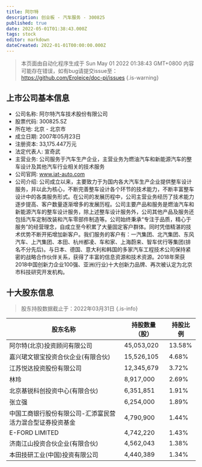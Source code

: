 ```yaml
---
title: 阿尔特
description: 创业板 - 汽车服务 - 300825
published: true
date: 2022-05-01T01:38:43.000Z
tags: stock
editor: markdown
dateCreated: 2022-01-01T00:00:00.000Z
---
```


> 本页面由自动化程序生成于 Sun May 01 2022 01:38:43 GMT+0800
> 内容可能存在错误，如有bug请提交issue至：https://github.com/Eroleice/doc-pi/issues
{.is-warning}

## 上市公司基本信息
- 公司名称: 阿尔特汽车技术股份有限公司
- 股票代码: 300825.SZ
- 所在地: 北京 - 北京市
- 成立日期: 2007年05月23日
- 注册资本: 33,175.447万元
- 法定代表人: 宣奇武
- 主营业务: 公司服务于汽车生产企业，主营业务为燃油汽车和新能源汽车的整车设计及其他汽车行业相关的技术服务
- 公司官网: www.iat-auto.com
- 公司介绍: 公司成立以来，主要致力于为国内各大汽车生产企业提供整车设计服务，并以此为核心，不断完善整车设计各个环节的技术能力，不断丰富整车设计中的各类服务形式。在公司的发展历程中，公司主营业务经历了技术能力逐步提高、客户数量逐渐增多的发展历程。公司主要产品和服务是燃油汽车和新能源汽车的整车设计服务，除上述整车设计服务外，公司其他产品及服务还包括汽车定制改装和汽车零部件制造等。公司始终秉承“专注于品质，精心于服务”的经营理念，自成立至今积累了大量固定客户群体。同时凭借精湛的技术优势不断开拓增加新客户。我们服务的客户有：一汽集团、北汽集团、东风汽车、上汽集团、本田、杭州都凌、车和家、上海蔚来、智车优行等集团(排名不分先后)。与日本、德国、意大利和韩国的多家汽车工程技术公司保持紧密的战略合作伙伴关系，获得了丰富的信息资源和技术资源。2018年荣获2018中国创新力企业100强、亚洲(行业)十大创新力品牌、再次被认定为北京市科技研究开发机构。


## 十大股东信息
> 股东持股数据截止于：2022年03月31日
{.is-info}

| 股东名称 | 持股数量（股） | 持股比例 |
| --- | --- | --- |
| 阿尔特(北京)投资顾问有限公司 | 45,053,020 | 13.58% |
| 嘉兴珺文银宝投资合伙企业(有限合伙) | 15,526,105 | 4.68% |
| 江苏悦达投资股份有限公司 | 12,345,679 | 3.72% |
| 林玲 | 8,917,000 | 2.69% |
| 北京基锐科创投资中心(有限合伙) | 6,351,851 | 1.91% |
| 张立强 | 6,254,000 | 1.89% |
| 中国工商银行股份有限公司-汇添富民营活力混合型证券投资基金 | 4,790,900 | 1.44% |
| E-FORD LIMITED | 4,742,220 | 1.43% |
| 济南江山投资合伙企业(有限合伙) | 4,562,043 | 1.38% |
| 本田技研工业(中国)投资有限公司 | 4,440,389 | 1.34% |




